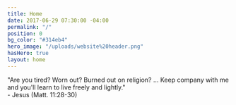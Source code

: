 ```yaml
---
title: Home
date: 2017-06-29 07:30:00 -04:00
permalink: "/"
position: 0
bg_color: "#314eb4"
hero_image: "/uploads/website%20header.png"
hasHero: true
layout: home
---
```


"Are you tired? Worn out? Burned out on religion? ... Keep company with me and you'll learn to live freely and lightly."  
                                        - Jesus (Matt. 11:28-30)

